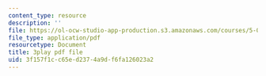 ```yaml
---
content_type: resource
description: ''
file: https://ol-ocw-studio-app-production.s3.amazonaws.com/courses/5-08j-biological-chemistry-ii-spring-2016/3f157f1cc65ed2374a9df6fa126023a2_PgMAfWpOuf0.pdf
file_type: application/pdf
resourcetype: Document
title: 3play pdf file
uid: 3f157f1c-c65e-d237-4a9d-f6fa126023a2
---
```

